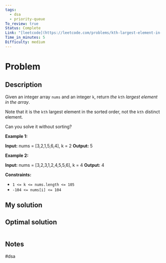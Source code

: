 ```yaml
---
tags:
  - dsa
  - priority-queue
To_review: true
Status: Complete
Link: "[leetcode](https://leetcode.com/problems/kth-largest-element-in-an-array/description/)"
Time_in_minutes: 5
Difficulty: medium
---
```

# Problem
## Description
Given an integer array `nums` and an integer `k`, return _the_ `kth` _largest element in the array_.

Note that it is the `kth` largest element in the sorted order, not the `kth` distinct element.

Can you solve it without sorting?

**Example 1:**

**Input:** nums = [3,2,1,5,6,4], k = 2
**Output:** 5

**Example 2:**

**Input:** nums = [3,2,3,1,2,4,5,5,6], k = 4
**Output:** 4

**Constraints:**

- `1 <= k <= nums.length <= 105`
- `-104 <= nums[i] <= 104`
## My solution

## Optimal solution
```cpp

```
## Notes
#dsa
